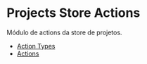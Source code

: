 # Projects Store Actions
Módulo de actions da store de projetos.

- [Action Types](Projects.actionTypes.js)
- [Actions](Projects.actions.js)